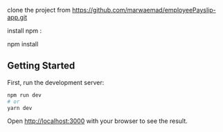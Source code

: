 
clone the project from https://github.com/marwaemad/employeePayslip-app.git

install npm :

npm install 

## Getting Started

First, run the development server:

```bash
npm run dev
# or
yarn dev
```

Open [http://localhost:3000](http://localhost:3000) with your browser to see the result.

